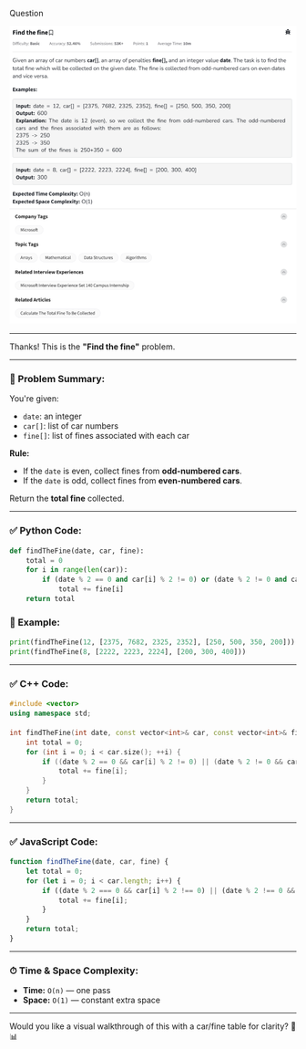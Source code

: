 Question

![Question](Question.png)

---
Thanks! This is the **"Find the fine"** problem.

---

### 🧠 Problem Summary:

You're given:
- `date`: an integer
- `car[]`: list of car numbers
- `fine[]`: list of fines associated with each car

**Rule:**
- If the `date` is even, collect fines from **odd-numbered cars**.
- If the `date` is odd, collect fines from **even-numbered cars**.

Return the **total fine** collected.

---

### ✅ Python Code:
```python
def findTheFine(date, car, fine):
    total = 0
    for i in range(len(car)):
        if (date % 2 == 0 and car[i] % 2 != 0) or (date % 2 != 0 and car[i] % 2 == 0):
            total += fine[i]
    return total
```

### 🧪 Example:
```python
print(findTheFine(12, [2375, 7682, 2325, 2352], [250, 500, 350, 200]))  # Output: 600
print(findTheFine(8, [2222, 2223, 2224], [200, 300, 400]))             # Output: 300
```

---

### ✅ C++ Code:
```cpp
#include <vector>
using namespace std;

int findTheFine(int date, const vector<int>& car, const vector<int>& fine) {
    int total = 0;
    for (int i = 0; i < car.size(); ++i) {
        if ((date % 2 == 0 && car[i] % 2 != 0) || (date % 2 != 0 && car[i] % 2 == 0)) {
            total += fine[i];
        }
    }
    return total;
}
```

---

### ✅ JavaScript Code:
```javascript
function findTheFine(date, car, fine) {
    let total = 0;
    for (let i = 0; i < car.length; i++) {
        if ((date % 2 === 0 && car[i] % 2 !== 0) || (date % 2 !== 0 && car[i] % 2 === 0)) {
            total += fine[i];
        }
    }
    return total;
}
```

---

### ⏱ Time & Space Complexity:
- **Time:** `O(n)` — one pass
- **Space:** `O(1)` — constant extra space

---

Would you like a visual walkthrough of this with a car/fine table for clarity? 🧾📊